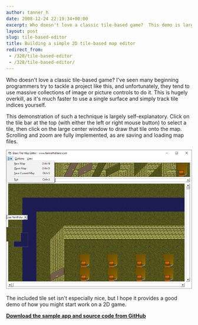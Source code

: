 ```yaml
---
author: tanner_h
date: 2008-12-24 22:19:34+00:00
excerpt: Who doesn't love a classic tile-based game?  This demo is largely self-explanatory - click on the tile bar at the top (with either the left or right mouse button) to select a tile, then click on the large center window to draw that tile onto the map.  Scrolling and zoom are fully implemented, as are saving and loading map files.  
layout: post
slug: tile-based-editor
title: Building a simple 2D tile-based map editor
redirect_from:
 - /328/tile-based-editor
 - /328/tile-based-editor/
---
```


Who doesn't love a classic tile-based game?  I've seen many beginning programmers try to tackle a project like this, and unfortunately, they tend to use massive collections of image or picture controls to do it.  This is hugely overkill, as it's much faster to use a single surface and simply track tile indices yourself.

This demonstration of such a technique is largely self-explanatory.  Click on the tile bar at the top (with either the left or right mouse button) to select a tile, then click on the large center window to draw that tile onto the map.  Scrolling and zoom are fully implemented, as are saving and loading map files.  

[![screenshot](images/2d_map_editor.png)](images/2d_map_editor.png)

The included tile set isn't especially nice, but I hope it provides a good demo of how you might start work on a 2D game.

**[Download the sample app and source code from GitHub](https://github.com/tannerhelland/vb6-code/tree/master/Map-editor-2D)**